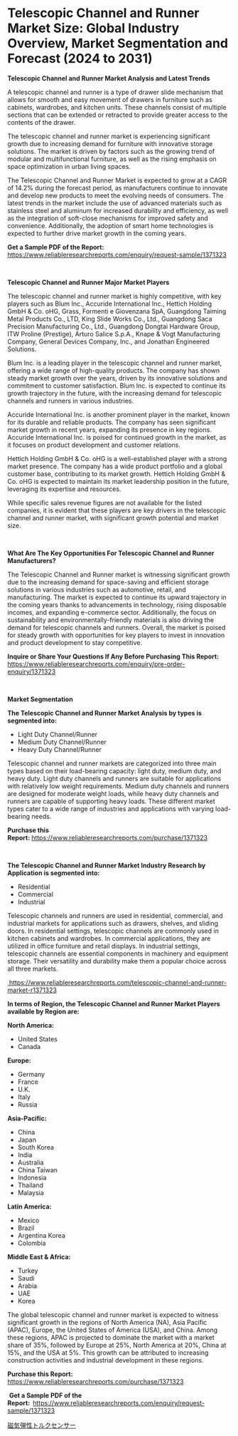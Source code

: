 <p><h1>Telescopic Channel and Runner Market Size: Global Industry Overview, Market Segmentation and Forecast (2024 to 2031)</h1></p><p><strong>Telescopic Channel and Runner Market Analysis and Latest Trends</strong></p>
<p><p>A telescopic channel and runner is a type of drawer slide mechanism that allows for smooth and easy movement of drawers in furniture such as cabinets, wardrobes, and kitchen units. These channels consist of multiple sections that can be extended or retracted to provide greater access to the contents of the drawer.</p><p>The telescopic channel and runner market is experiencing significant growth due to increasing demand for furniture with innovative storage solutions. The market is driven by factors such as the growing trend of modular and multifunctional furniture, as well as the rising emphasis on space optimization in urban living spaces.</p><p>The Telescopic Channel and Runner Market is expected to grow at a CAGR of 14.2% during the forecast period, as manufacturers continue to innovate and develop new products to meet the evolving needs of consumers. The latest trends in the market include the use of advanced materials such as stainless steel and aluminum for increased durability and efficiency, as well as the integration of soft-close mechanisms for improved safety and convenience. Additionally, the adoption of smart home technologies is expected to further drive market growth in the coming years.</p></p>
<p><strong>Get a Sample PDF of the Report:&nbsp;</strong> <a href="https://www.reliableresearchreports.com/enquiry/request-sample/1371323">https://www.reliableresearchreports.com/enquiry/request-sample/1371323</a></p>
<p>&nbsp;</p>
<p><strong>Telescopic Channel and Runner Major Market Players</strong></p>
<p><p>The telescopic channel and runner market is highly competitive, with key players such as Blum Inc., Accuride International Inc., Hettich Holding GmbH & Co. oHG, Grass, Formenti e Giovenzana SpA, Guangdong Taiming Metal Products Co., LTD, King Slide Works Co., Ltd., Guangdong Saca Precision Manufacturing Co., Ltd., Guangdong Dongtai Hardware Group, ITW Proline (Prestige), Arturo Salice S.p.A., Knape & Vogt Manufacturing Company, General Devices Company, Inc., and Jonathan Engineered Solutions.</p><p>Blum Inc. is a leading player in the telescopic channel and runner market, offering a wide range of high-quality products. The company has shown steady market growth over the years, driven by its innovative solutions and commitment to customer satisfaction. Blum Inc. is expected to continue its growth trajectory in the future, with the increasing demand for telescopic channels and runners in various industries.</p><p>Accuride International Inc. is another prominent player in the market, known for its durable and reliable products. The company has seen significant market growth in recent years, expanding its presence in key regions. Accuride International Inc. is poised for continued growth in the market, as it focuses on product development and customer relations.</p><p>Hettich Holding GmbH & Co. oHG is a well-established player with a strong market presence. The company has a wide product portfolio and a global customer base, contributing to its market growth. Hettich Holding GmbH & Co. oHG is expected to maintain its market leadership position in the future, leveraging its expertise and resources.</p><p>While specific sales revenue figures are not available for the listed companies, it is evident that these players are key drivers in the telescopic channel and runner market, with significant growth potential and market size.</p></p>
<p>&nbsp;</p>
<p><strong>What Are The Key Opportunities For Telescopic Channel and Runner Manufacturers?</strong></p>
<p><p>The Telescopic Channel and Runner market is witnessing significant growth due to the increasing demand for space-saving and efficient storage solutions in various industries such as automotive, retail, and manufacturing. The market is expected to continue its upward trajectory in the coming years thanks to advancements in technology, rising disposable incomes, and expanding e-commerce sector. Additionally, the focus on sustainability and environmentally-friendly materials is also driving the demand for telescopic channels and runners. Overall, the market is poised for steady growth with opportunities for key players to invest in innovation and product development to stay competitive.</p></p>
<p><strong>Inquire or Share Your Questions If Any Before Purchasing This Report:</strong> <a href="https://www.reliableresearchreports.com/enquiry/pre-order-enquiry/1371323">https://www.reliableresearchreports.com/enquiry/pre-order-enquiry/1371323</a></p>
<p>&nbsp;</p>
<p><strong>Market Segmentation</strong></p>
<p><strong>The Telescopic Channel and Runner Market Analysis by types is segmented into:</strong></p>
<p><ul><li>Light Duty Channel/Runner</li><li>Medium Duty Channel/Runner</li><li>Heavy Duty Channel/Runner</li></ul></p>
<p><p>Telescopic channel and runner markets are categorized into three main types based on their load-bearing capacity: light duty, medium duty, and heavy duty. Light duty channels and runners are suitable for applications with relatively low weight requirements. Medium duty channels and runners are designed for moderate weight loads, while heavy duty channels and runners are capable of supporting heavy loads. These different market types cater to a wide range of industries and applications with varying load-bearing needs.</p></p>
<p><strong>Purchase this Report:&nbsp;</strong><a href="https://www.reliableresearchreports.com/purchase/1371323">https://www.reliableresearchreports.com/purchase/1371323</a></p>
<p>&nbsp;</p>
<p><strong>The Telescopic Channel and Runner Market Industry Research by Application is segmented into:</strong></p>
<p><ul><li>Residential</li><li>Commercial</li><li>Industrial</li></ul></p>
<p><p>Telescopic channels and runners are used in residential, commercial, and industrial markets for applications such as drawers, shelves, and sliding doors. In residential settings, telescopic channels are commonly used in kitchen cabinets and wardrobes. In commercial applications, they are utilized in office furniture and retail displays. In industrial settings, telescopic channels are essential components in machinery and equipment storage. Their versatility and durability make them a popular choice across all three markets.</p></p>
<p><a href="https://www.reliableresearchreports.com/telescopic-channel-and-runner-market-r1371323">&nbsp;https://www.reliableresearchreports.com/telescopic-channel-and-runner-market-r1371323</a></p>
<p><strong>In terms of Region, the Telescopic Channel and Runner Market Players available by Region are:</strong></p>
<p>
    <p> <strong> North America: </strong>
        <ul>
            <li>United States</li>
            <li>Canada</li>
        </ul>
        </p> 
    <p> <strong> Europe: </strong>
        <ul>
            <li>Germany</li>
            <li>France</li>
            <li>U.K.</li>
            <li>Italy</li>
            <li>Russia</li>
        </ul>
        </p> 
    <p> <strong> Asia-Pacific: </strong>
        <ul>
            <li>China</li>
            <li>Japan</li>
            <li>South Korea</li>
            <li>India</li>
            <li>Australia</li>
            <li>China Taiwan</li>
            <li>Indonesia</li>
            <li>Thailand</li>
            <li>Malaysia</li>
        </ul>
        </p> 
    <p> <strong> Latin America: </strong>
        <ul>
            <li>Mexico</li>
            <li>Brazil</li>
            <li>Argentina Korea</li>
            <li>Colombia</li>
        </ul>
        </p> 
    <p> <strong> Middle East & Africa: </strong>
        <ul>
            <li>Turkey</li>
            <li>Saudi</li>
            <li>Arabia</li>
            <li>UAE</li>
            <li>Korea</li>
        </ul>
    </p>
    </p>
<p><p>The global telescopic channel and runner market is expected to witness significant growth in the regions of North America (NA), Asia Pacific (APAC), Europe, the United States of America (USA), and China. Among these regions, APAC is projected to dominate the market with a market share of 35%, followed by Europe at 25%, North America at 20%, China at 15%, and the USA at 5%. This growth can be attributed to increasing construction activities and industrial development in these regions.</p></p>
<p><strong>Purchase this Report: </strong><a href="https://www.reliableresearchreports.com/purchase/1371323">https://www.reliableresearchreports.com/purchase/1371323</a></p>
<p>&nbsp;<strong>Get a Sample PDF of the Report:&nbsp;&nbsp;</strong><a href="https://www.reliableresearchreports.com/enquiry/request-sample/1371323">https://www.reliableresearchreports.com/enquiry/request-sample/1371323</a></p>
<p><strong></strong></p>
<p><p><a href="https://github.com/reliezer65/Market-Research-Report-List-2/blob/main/1348614124087.md">磁気弾性トルクセンサー</a></p></p>